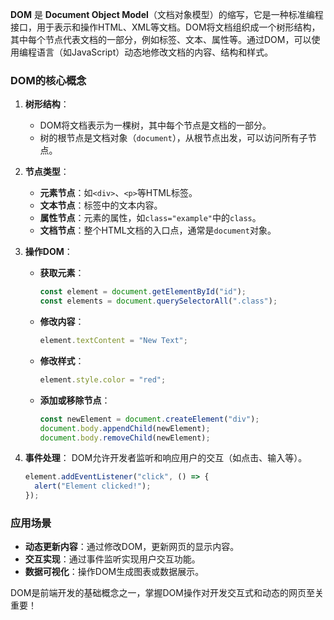 **DOM** 是 **Document Object Model**（文档对象模型）的缩写，它是一种标准编程接口，用于表示和操作HTML、XML等文档。DOM将文档组织成一个树形结构，其中每个节点代表文档的一部分，例如标签、文本、属性等。通过DOM，可以使用编程语言（如JavaScript）动态地修改文档的内容、结构和样式。

### DOM的核心概念
1. **树形结构**：
   - DOM将文档表示为一棵树，其中每个节点是文档的一部分。
   - 树的根节点是文档对象（`document`），从根节点出发，可以访问所有子节点。

2. **节点类型**：
   - **元素节点**：如`<div>`、`<p>`等HTML标签。
   - **文本节点**：标签中的文本内容。
   - **属性节点**：元素的属性，如`class="example"`中的`class`。
   - **文档节点**：整个HTML文档的入口点，通常是`document`对象。

3. **操作DOM**：
   - **获取元素**：
     ```javascript
     const element = document.getElementById("id");
     const elements = document.querySelectorAll(".class");
     ```
   - **修改内容**：
     ```javascript
     element.textContent = "New Text";
     ```
   - **修改样式**：
     ```javascript
     element.style.color = "red";
     ```
   - **添加或移除节点**：
     ```javascript
     const newElement = document.createElement("div");
     document.body.appendChild(newElement);
     document.body.removeChild(newElement);
     ```

4. **事件处理**：
   DOM允许开发者监听和响应用户的交互（如点击、输入等）。
   ```javascript
   element.addEventListener("click", () => {
     alert("Element clicked!");
   });
   ```

### 应用场景
- **动态更新内容**：通过修改DOM，更新网页的显示内容。
- **交互实现**：通过事件监听实现用户交互功能。
- **数据可视化**：操作DOM生成图表或数据展示。

DOM是前端开发的基础概念之一，掌握DOM操作对开发交互式和动态的网页至关重要！